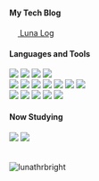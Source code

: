 <h4>My Tech Blog</h4>
<div> 
  <a href="https://lunabright.netlify.app/">
    <img width="15px" height="15px" src="https://user-images.githubusercontent.com/63533584/134766422-bde4819a-253f-4046-a4bf-7457334ce151.png" />
    <span>Luna Log</span>
  </a>
</div>

<h4>Languages and Tools</h4>
<div>  
 <img src="https://img.shields.io/badge/HTML5-DD4B25?style=flat-square&logo=HTML5&logoColor=white"/>
 <img src="https://img.shields.io/badge/CSS3-146EB0?style=flat-square&logo=CSS3&logoColor=white"/>
 <img src="https://img.shields.io/badge/JavaScript-F7DF1E?style=flat-square&logo=JavaScript&logoColor=white"/>
 <img src="https://img.shields.io/badge/TypeScript-3178C6?style=flat-square&logo=TypeScript&logoColor=white"/>
 <br/>
 <img src="https://img.shields.io/badge/React-61DAFB?style=flat-square&logo=React&logoColor=white"/>
 <img src="https://img.shields.io/badge/Next.js-000000?style=flat-square&logo=Next.js&logoColor=white"/>
 <img src="https://img.shields.io/badge/SWR-000000?style=flat-square&logo=SWC&logoColor=white"/>
 <img src="https://img.shields.io/badge/Recoil-00CCBB?style=flat-square&logo=Semaphore CI&logoColor=white"/>
 <img src="https://img.shields.io/badge/Tailwind CSS-06B6D4?style=flat-square&logo=tailwindcss&logoColor=white"/>
 <img src="https://img.shields.io/badge/styled components-DB7093?style=flat-square&logo=styled-components&logoColor=white"/>
 <img src="https://img.shields.io/badge/SCSS-C96195?style=flat-square&logo=SciPy&logoColor=white"/>
 <br/>
 <img src="https://img.shields.io/badge/Git-F05032?style=flat-square&logo=Git&logoColor=white"/>
 <img src="https://img.shields.io/badge/Jira-0052CC?style=flat-square&logo=Jira&logoColor=white"/>
 <img src="https://img.shields.io/badge/Figma-F24E1E?style=flat-square&logo=Figma&logoColor=white"/>
 <img src="https://img.shields.io/badge/Swagger-85EA2D?style=flat-square&logo=Swagger&logoColor=white"/>
 <img src="https://img.shields.io/badge/Postman-FF6c37?style=flat-square&logo=Postman&logoColor=white"/>
</div>

<h4>Now Studying</h4>
<div>
  <img src="https://img.shields.io/badge/Three.js-000000?style=flat-square&logo=Three.js&logoColor=white"/> 
  <img src="https://img.shields.io/badge/React Query-FF4154?style=flat-square&logo=reactquery&logoColor=white"/>
</div>

<br />
<br />

<div>
<img src="https://github-readme-stats.vercel.app/api/top-langs?username=lunathebright&show_icons=true&theme=buefy&locale=en&layout=compact" alt="lunathrbright" /> 
</div>
